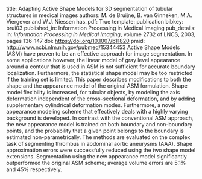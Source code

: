 title: Adapting Active Shape Models for 3D segmentation of tubular structures in medical images
authors: M. de Bruijne, B. van Ginneken, M.A. Viergever and W.J. Niessen
has_pdf: True
template: publication
bibkey: brui03
published_in: Information Processing in Medical Imaging
pub_details: in: <i>Information Processing in Medical Imaging</i>, volume 2732 of LNCS, 2003, pages 136-147
doi: https://doi.org/10.1007/b11820
pmid: http://www.ncbi.nlm.nih.gov/pubmed/15344453
Active Shape Models (ASM) have proven to be an effective approach for image segmentation. In some applications however, the linear model of gray level appearance around a contour that is used in ASM is not sufficient for accurate boundary localization. Furthermore, the statistical shape model may be too restricted if the training set is limited. This paper describes modifications to both the shape and the appearance model of the original ASM formulation. Shape model flexibility is increased, for tubular objects, by modeling the axis deformation independent of the cross-sectional deformation, and by adding supplementary cylindrical deformation modes. Furthermore, a novel appearance modeling scheme that effectively deals with a highly varying background is developed. In contrast with the conventional ASM approach, the new appearance model is trained on both boundary and non-boundary points, and the probability that a given point belongs to the boundary is estimated non-parametrically. The methods are evaluated on the complex task of segmenting thrombus in abdominal aortic aneurysms (AAA). Shape approximation errors were successfully reduced using the two shape model extensions. Segmentation using the new appearance model significantly outperformed the original ASM scheme; average volume errors are 5.1\% and 45\% respectively.


